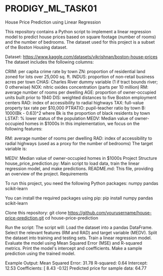 # PRODIGY_ML_TASK01

House Price Prediction using Linear Regression

This repository contains a Python script to implement a linear regression model to predict house prices based on square footage (number of rooms) and the number of bedrooms. The dataset used for this project is a subset of the Boston Housing dataset.

Dataset: https://www.kaggle.com/datasets/vikrishnan/boston-house-prices
The dataset includes the following columns:

CRIM: per capita crime rate by town
ZN: proportion of residential land zoned for lots over 25,000 sq. ft.
INDUS: proportion of non-retail business acres per town
CHAS: Charles River dummy variable (1 if tract bounds river; 0 otherwise)
NOX: nitric oxides concentration (parts per 10 million)
RM: average number of rooms per dwelling
AGE: proportion of owner-occupied units built prior to 1940
DIS: weighted distances to five Boston employment centers
RAD: index of accessibility to radial highways
TAX: full-value property tax rate per $10,000
PTRATIO: pupil-teacher ratio by town
B: 1000(Bk - 0.63)^2 where Bk is the proportion of black residents by town
LSTAT: % lower status of the population
MEDV: Median value of owner-occupied homes in $1000s
In this implementation, we focus on the following features:

RM: average number of rooms per dwelling
RAD: index of accessibility to radial highways (used as a proxy for the number of bedrooms)
The target variable is:

MEDV: Median value of owner-occupied homes in $1000s
Project Structure
house_price_prediction.py: Main script to load data, train the linear regression model, and make predictions.
README.md: This file, providing an overview of the project.
Requirements

To run this project, you need the following Python packages:
numpy
pandas
scikit-learn

You can install the required packages using pip:
pip install numpy pandas scikit-learn


Clone this repository:
git clone https://github.com/yourusername/house-price-prediction.git
cd house-price-prediction

Run the script:
The script will:
Load the dataset into a pandas DataFrame.
Select the relevant features (RM and RAD) and target variable (MEDV).
Split the dataset into training and testing sets.
Train a linear regression model.
Evaluate the model using Mean Squared Error (MSE) and R-squared metrics.
Print the model's intercept and coefficients.
Make a sample prediction using the trained model.


Example Output:
Mean Squared Error: 31.78
R-squared: 0.64
Intercept: 12.53
Coefficients: [ 8.43 -0.12]
Predicted price for sample data: 64.77

